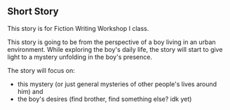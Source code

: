 ## Short Story

This story is for Fiction Writing Workshop I class.

This story is going to be from the perspective of a boy living in an urban environment.  While exploring the boy's daily life, the story will start to give light to a mystery unfolding in the boy's presence.  

The story will focus on:
- this mystery (or just general mysteries of other people's lives around him) and 
- the boy's desires (find brother, find something else? idk yet)

